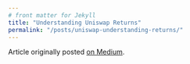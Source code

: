 ```yaml
---
# front matter for Jekyll
title: "Understanding Uniswap Returns"
permalink: "/posts/uniswap-understanding-returns/"
---
```


Article originally posted [on Medium](https://pintail.medium.com/understanding-uniswap-returns-cc593f3499ef).
